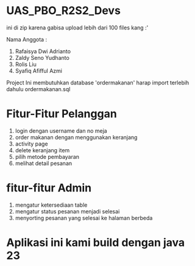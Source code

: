 # UAS_PBO_R2S2_Devs
ini di zip karena gabisa upload lebih dari 100 files kang :'

Nama Anggota :
1. Rafaisya Dwi Adrianto
2. Zaldy Seno Yudhanto
3. Rolis Liu
4. Syafiq Afifful Azmi

Project Ini membutuhkan database 'ordermakanan' harap import terlebih dahulu ordermakanan.sql 

# Fitur-Fitur Pelanggan
1.  login dengan username dan no meja
2. order makanan dengan menggunakan keranjang
3. activity page
4. delete keranjang item
5. pilih metode pembayaran
6. melihat detail pesanan

# fitur-fitur Admin
1. mengatur ketersediaan table
2. mengatur status pesanan menjadi selesai
3. menyorting pesanan yang selesai ke halaman berbeda 

# Aplikasi ini kami build dengan java 23 #
